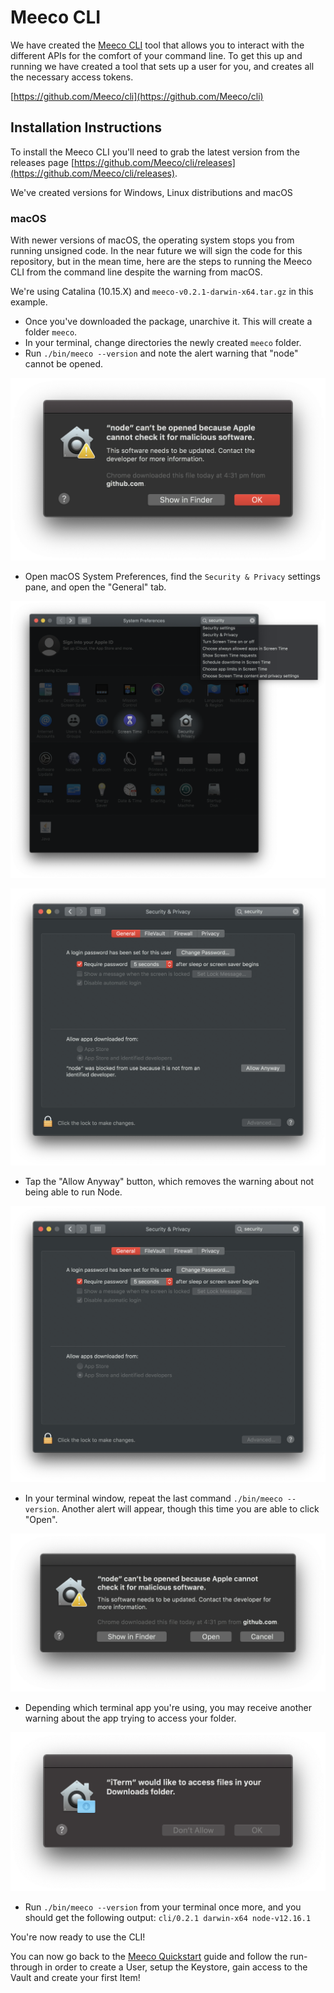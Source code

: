 # Meeco CLI

We have created the [Meeco CLI](https://github.com/Meeco/cli) tool that allows you to interact with the different APIs for the comfort of your command line. To get this up and running we have created a tool that sets up a user for you, and creates all the necessary access tokens.

[https://github.com/Meeco/cli](https://github.com/Meeco/cli)

## Installation Instructions

To install the Meeco CLI you'll need to grab the latest version from the releases page [https://github.com/Meeco/cli/releases](https://github.com/Meeco/cli/releases).

We've created versions for Windows, Linux distributions and macOS

### macOS

With newer versions of macOS, the operating system stops you from running unsigned code. In the near future we will sign the code for this repository, but in the mean time, here are the steps to running the Meeco CLI from the command line despite the warning from macOS.

We're using Catalina \(10.15.X\) and `meeco-v0.2.1-darwin-x64.tar.gz` in this example.

* Once you've downloaded the package, unarchive it. This will create a folder `meeco`.
* In your terminal, change directories the newly created `meeco` folder.
* Run `./bin/meeco --version` and note the alert warning that "node" cannot be opened.

![](../.gitbook/assets/image-2.png)

* Open macOS System Preferences, find the `Security & Privacy` settings pane, and open the "General" tab.

![](../.gitbook/assets/image-3.png)

![](../.gitbook/assets/image-4.png)

* Tap the "Allow Anyway" button, which removes the warning about not being able to run Node. 

![](../.gitbook/assets/image-5.png)

* In your terminal window, repeat the last command `./bin/meeco --version`. Another alert will appear, though this time you are able to click "Open".

![](../.gitbook/assets/image-6.png)

* Depending which terminal app you're using, you may receive another warning about the app trying to access your folder.

![This may not appear for you depending on where you unarchived the Meeco-CLI package, and whether you&apos;ve allowed your terminal app access to that folder. to the ](../.gitbook/assets/image-7.png)

* Run `./bin/meeco --version` from your terminal once more, and you should get the following output: `cli/0.2.1 darwin-x64 node-v12.16.1`

You're now ready to use the CLI!

You can now go back to the [Meeco Quickstart](../getting-started/quickstart.md) guide and follow the run-through in order to create a User, setup the Keystore, gain access to the Vault and create your first Item!

### 



